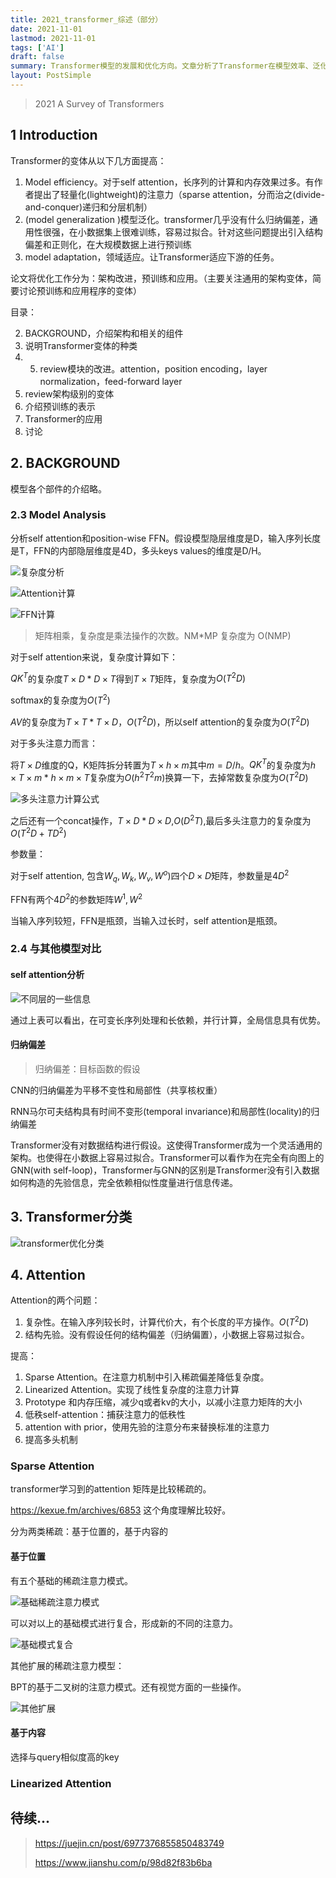 ```yaml
---
title: 2021_transformer_综述（部分）
date: 2021-11-01
lastmod: 2021-11-01
tags: ['AI']
draft: false
summary: Transformer模型的发展和优化方向。文章分析了Transformer在模型效率、泛化能力和领域适应性方面的改进,并将优化工作分为架构改进、预训练和应用三个方面。文章重点讨论了注意力机制的优化,包括稀疏注意力、线性化注意力等方法,以解决长序列计算复杂度高和缺乏归纳偏置的问题。
layout: PostSimple
---
```


> 2021 A Survey of Transformers

## 1 Introduction

Transformer的变体从以下几方面提高：

1. Model efficiency。对于self attention，长序列的计算和内存效果过多。有作者提出了轻量化(lightweight)的注意力（sparse attention，分而治之(divide-and-conquer)递归和分层机制）
2. (model generalization )模型泛化。transformer几乎没有什么归纳偏差，通用性很强，在小数据集上很难训练，容易过拟合。针对这些问题提出引入结构偏差和正则化，在大规模数据上进行预训练
3. model adaptation，领域适应。让Transformer适应下游的任务。

论文将优化工作分为：架构改进，预训练和应用。（主要关注通用的架构变体，简要讨论预训练和应用程序的变体）

目录：

2. BACKGROUND，介绍架构和相关的组件
3. 说明Transformer变体的种类
4. 5. review模块的改进。attention，position encoding，layer normalization，feed-forward layer
5. review架构级别的变体
6. 介绍预训练的表示
7. Transformer的应用
8. 讨论

## 2. BACKGROUND

模型各个部件的介绍略。

### 2.3 Model Analysis

分析self attention和position-wise FFN。假设模型隐层维度是D，输入序列长度是T，FFN的内部隐层维度是4D，多头keys values的维度是D/H。

![复杂度分析](https://tz-1256822507.cos.ap-hongkong.myqcloud.com/typora/2021-11-2651890526.png)

![Attention计算](https://tz-1256822507.cos.ap-hongkong.myqcloud.com/typora/2021-11-4191193788.png)

![FFN计算](https://tz-1256822507.cos.ap-hongkong.myqcloud.com/typora/2021-11-3174339028.png)

> 矩阵相乘，复杂度是乘法操作的次数。NM\*MP 复杂度为 O(NMP)

对于self attention来说，复杂度计算如下：

$QK^T$的复杂度$T \times D * D \times T$得到$T\times T$矩阵，复杂度为$O(T^2D)$

softmax的复杂度为$O(T^2)$

$AV$的复杂度为$T \times T * T \times D$，$O(T^2D)$，所以self attention的复杂度为$O(T^2D)$

对于多头注意力而言：

将$T \times D$维度的Q，K矩阵拆分转置为$T \times h \times m$其中$m=D/h$。$QK^T$的复杂度为$h \times T \times m * h \times m \times T$复杂度为$O(h^2T^2m)$换算一下，去掉常数复杂度为$O(T^2D)$

![多头注意力计算公式](https://tz-1256822507.cos.ap-hongkong.myqcloud.com/typora/2021-11-928640717.png)

之后还有一个concat操作，$T \times D * D \times D$,$O(D^2T)$,最后多头注意力的复杂度为$O(T^2D+TD^2)$

参数量：

对于self attention, 包含$W_q,W_k,W_v,W^o)$四个$D \times D$矩阵，参数量是$4D^2$

FFN有两个$4D^2$的参数矩阵$W^1,W^2$

当输入序列较短，FFN是瓶颈，当输入过长时，self attention是瓶颈。

### 2.4 与其他模型对比

#### self attention分析

![不同层的一些信息](https://tz-1256822507.cos.ap-hongkong.myqcloud.com/typora/2021-11-2434977715.png)

通过上表可以看出，在可变长序列处理和长依赖，并行计算，全局信息具有优势。

#### 归纳偏差

> 归纳偏差：目标函数的假设

CNN的归纳偏差为平移不变性和局部性（共享核权重）

RNN马尔可夫结构具有时间不变形(temporal invariance)和局部性(locality)的归纳偏差

Transformer没有对数据结构进行假设。这使得Transformer成为一个灵活通用的架构。也使得在小数据上容易过拟合。Transformer可以看作为在完全有向图上的GNN(with self-loop)，Transformer与GNN的区别是Transformer没有引入数据如何构造的先验信息，完全依赖相似性度量进行信息传递。

## 3. Transformer分类

![transformer优化分类](https://tz-1256822507.cos.ap-hongkong.myqcloud.com/typora/2021-11-1674555156.png)

## 4. Attention

Attention的两个问题：

1. 复杂性。在输入序列较长时，计算代价大，有个长度的平方操作。$O(T^2D)$
2. 结构先验。没有假设任何的结构偏差（归纳偏置），小数据上容易过拟合。

提高：

1. Sparse Attention。在注意力机制中引入稀疏偏差降低复杂度。
2. Linearized Attention。实现了线性复杂度的注意力计算
3. Prototype 和内存压缩，减少q或者kv的大小，以减小注意力矩阵的大小
4. 低秩self-attention：捕获注意力的低秩性
5. attention with prior，使用先验的注意分布来替换标准的注意力
6. 提高多头机制

### Sparse Attention

transformer学习到的attention 矩阵是比较稀疏的。

https://kexue.fm/archives/6853 这个角度理解比较好。

分为两类稀疏：基于位置的，基于内容的

#### 基于位置

有五个基础的稀疏注意力模式。

![基础稀疏注意力模式](https://tz-1256822507.cos.ap-hongkong.myqcloud.com/typora/2021-11-398204688.png)

可以对以上的基础模式进行复合，形成新的不同的注意力。

![基础模式复合](https://tz-1256822507.cos.ap-hongkong.myqcloud.com/typora/2021-11-1108752270.png)

其他扩展的稀疏注意力模型：

BPT的基于二叉树的注意力模式。还有视觉方面的一些操作。

![其他扩展](https://tz-1256822507.cos.ap-hongkong.myqcloud.com/typora/2021-11-2566504886.png)

#### 基于内容

选择与query相似度高的key

### Linearized Attention

## 待续...

> https://juejin.cn/post/6977376855850483749
>
> https://www.jianshu.com/p/98d82f83b6ba
